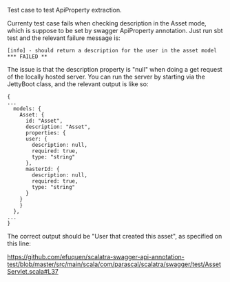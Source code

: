 Test case to test ApiProperty extraction.

Currenty test case fails when checking description in the Asset mode, which is suppose to be set by swagger ApiProperty annotation.  Just run sbt test and the relevant failure message is:

```
[info] - should return a description for the user in the asset model *** FAILED **
```

The issue is that the description property is "null" when doing a get request of the locally hosted server.  You can run the server by starting via the JettyBoot class, and the relevant output is like so:

```
{
...
  models: {
    Asset: {
      id: "Asset",
      description: "Asset",
      properties: {
      user: {
        description: null,
        required: true,
        type: "string"
      },
      masterId: {
        description: null,
        required: true,
        type: "string"
      }
    }
    }
  },
...
}
```

The correct output should be "User that created this asset", as specified on this line: 

https://github.com/efuquen/scalatra-swagger-api-annotation-test/blob/master/src/main/scala/com/parascal/scalatra/swagger/test/AssetServlet.scala#L37
